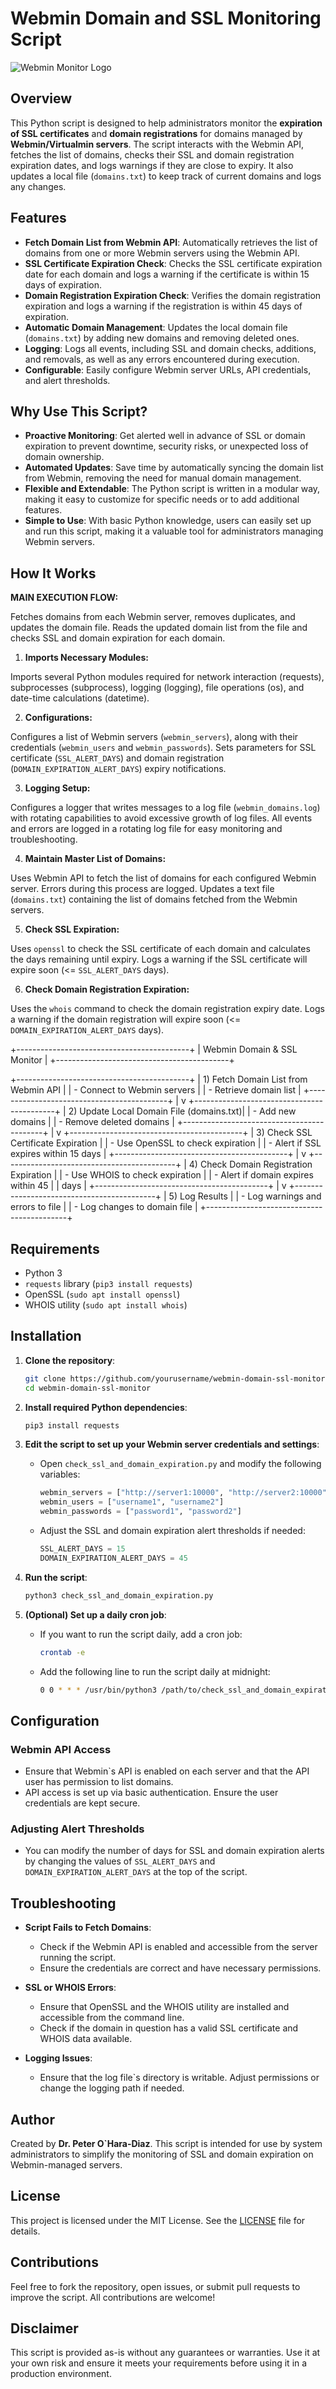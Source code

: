 # Webmin Domain and SSL Monitoring Script

![Webmin Monitor Logo](./expiry-monitor-logo.webp)

## Overview

This Python script is designed to help administrators monitor the **expiration of SSL certificates** and **domain registrations** for domains managed by **Webmin/Virtualmin servers**. The script interacts with the Webmin API, fetches the list of domains, checks their SSL and domain registration expiration dates, and logs warnings if they are close to expiry. It also updates a local file (`domains.txt`) to keep track of current domains and logs any changes.

## Features

- **Fetch Domain List from Webmin API**: Automatically retrieves the list of domains from one or more Webmin servers using the Webmin API.
- **SSL Certificate Expiration Check**: Checks the SSL certificate expiration date for each domain and logs a warning if the certificate is within 15 days of expiration.
- **Domain Registration Expiration Check**: Verifies the domain registration expiration and logs a warning if the registration is within 45 days of expiration.
- **Automatic Domain Management**: Updates the local domain file (`domains.txt`) by adding new domains and removing deleted ones.
- **Logging**: Logs all events, including SSL and domain checks, additions, and removals, as well as any errors encountered during execution.
- **Configurable**: Easily configure Webmin server URLs, API credentials, and alert thresholds.

## Why Use This Script?

- **Proactive Monitoring**: Get alerted well in advance of SSL or domain expiration to prevent downtime, security risks, or unexpected loss of domain ownership.
- **Automated Updates**: Save time by automatically syncing the domain list from Webmin, removing the need for manual domain management.
- **Flexible and Extendable**: The Python script is written in a modular way, making it easy to customize for specific needs or to add additional features.
- **Simple to Use**: With basic Python knowledge, users can easily set up and run this script, making it a valuable tool for administrators managing Webmin servers.

## How It Works

**MAIN EXECUTION FLOW:**

Fetches domains from each Webmin server, removes duplicates, and updates the domain file.
Reads the updated domain list from the file and checks SSL and domain expiration for each domain.

1. **Imports Necessary Modules:**

Imports several Python modules required for network interaction (requests), subprocesses (subprocess), logging (logging), file operations (os), and date-time calculations (datetime).

2. **Configurations:**

Configures a list of Webmin servers (`webmin_servers`), along with their credentials (`webmin_users` and `webmin_passwords`).
Sets parameters for SSL certificate (`SSL_ALERT_DAYS`) and domain registration (`DOMAIN_EXPIRATION_ALERT_DAYS`) expiry notifications.

3. **Logging Setup:**

Configures a logger that writes messages to a log file (`webmin_domains.log`) with rotating capabilities to avoid excessive growth of log files.
All events and errors are logged in a rotating log file for easy monitoring and troubleshooting.

4. **Maintain Master List of Domains:**

Uses Webmin API to fetch the list of domains for each configured Webmin server.
Errors during this process are logged.
Updates a text file (`domains.txt`) containing the list of domains fetched from the Webmin servers.

5. **Check SSL Expiration:**

Uses `openssl` to check the SSL certificate of each domain and calculates the days remaining until expiry.
Logs a warning if the SSL certificate will expire soon (<= `SSL_ALERT_DAYS` days).

6. **Check Domain Registration Expiration:**

Uses the `whois` command to check the domain registration expiry date.
Logs a warning if the domain registration will expire soon (<= `DOMAIN_EXPIRATION_ALERT_DAYS` days).
  
+-------------------------------------------+
|        Webmin Domain & SSL Monitor        |
+-------------------------------------------+

+-------------------------------------------+
|  1) Fetch Domain List from Webmin API     |
|     - Connect to Webmin servers           |
|     - Retrieve domain list                |
+-------------------------------------------+
                     |
                     v
+-------------------------------------------+
|  2) Update Local Domain File (domains.txt)|
|     - Add new domains                     |
|     - Remove deleted domains              |
+-------------------------------------------+
                     |
                     v
+-------------------------------------------+
|  3) Check SSL Certificate Expiration      |
|     - Use OpenSSL to check expiration     |
|     - Alert if SSL expires within 15 days |
+-------------------------------------------+
                     |
                     v
+-------------------------------------------+
|  4) Check Domain Registration Expiration  |
|     - Use WHOIS to check expiration       |
|     - Alert if domain expires within 45   |
|       days                                |
+-------------------------------------------+
                     |
                     v
+-------------------------------------------+
|  5) Log Results                           |
|     - Log warnings and errors to file     |
|     - Log changes to domain file          |
+-------------------------------------------+

## Requirements

- Python 3
- `requests` library (`pip3 install requests`)
- OpenSSL (`sudo apt install openssl`)
- WHOIS utility (`sudo apt install whois`)

## Installation

1. **Clone the repository**:
   ```bash
   git clone https://github.com/yourusername/webmin-domain-ssl-monitor.git
   cd webmin-domain-ssl-monitor
   ```

2. **Install required Python dependencies**:
   ```bash
   pip3 install requests
   ```

3. **Edit the script to set up your Webmin server credentials and settings**:
   - Open `check_ssl_and_domain_expiration.py` and modify the following variables:
     ```python
     webmin_servers = ["http://server1:10000", "http://server2:10000"]
     webmin_users = ["username1", "username2"]
     webmin_passwords = ["password1", "password2"]
     ```
   - Adjust the SSL and domain expiration alert thresholds if needed:
     ```python
     SSL_ALERT_DAYS = 15
     DOMAIN_EXPIRATION_ALERT_DAYS = 45
     ```

4. **Run the script**:
   ```bash
   python3 check_ssl_and_domain_expiration.py
   ```

5. **(Optional) Set up a daily cron job**:
   - If you want to run the script daily, add a cron job:
     ```bash
     crontab -e
     ```
   - Add the following line to run the script daily at midnight:
     ```bash
     0 0 * * * /usr/bin/python3 /path/to/check_ssl_and_domain_expiration.py
     ```

## Configuration

### Webmin API Access
- Ensure that Webmin`s API is enabled on each server and that the API user has permission to list domains.
- API access is set up via basic authentication. Ensure the user credentials are kept secure.

### Adjusting Alert Thresholds
- You can modify the number of days for SSL and domain expiration alerts by changing the values of `SSL_ALERT_DAYS` and `DOMAIN_EXPIRATION_ALERT_DAYS` at the top of the script.

## Troubleshooting

- **Script Fails to Fetch Domains**: 
  - Check if the Webmin API is enabled and accessible from the server running the script.
  - Ensure the credentials are correct and have necessary permissions.

- **SSL or WHOIS Errors**: 
  - Ensure that OpenSSL and the WHOIS utility are installed and accessible from the command line.
  - Check if the domain in question has a valid SSL certificate and WHOIS data available.

- **Logging Issues**:
  - Ensure that the log file`s directory is writable. Adjust permissions or change the logging path if needed.

## Author

Created by **Dr. Peter O`Hara-Diaz**. This script is intended for use by system administrators to simplify the monitoring of SSL and domain expiration on Webmin-managed servers.

## License

This project is licensed under the MIT License. See the [LICENSE](LICENSE) file for details.

## Contributions

Feel free to fork the repository, open issues, or submit pull requests to improve the script. All contributions are welcome!

## Disclaimer

This script is provided as-is without any guarantees or warranties. Use it at your own risk and ensure it meets your requirements before using it in a production environment.
